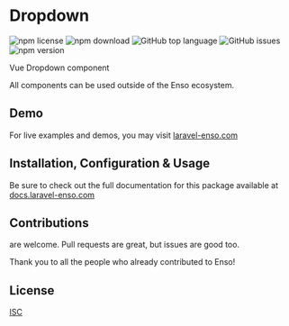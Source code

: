 # Dropdown

![npm license](https://img.shields.io/npm/l/@enso-ui/dropdown.svg) 
![npm download](https://img.shields.io/npm/dm/@enso-ui/dropdown.svg) 
![GitHub top language](https://img.shields.io/github/languages/top/enso-ui/dropdown.svg) 
![GitHub issues](https://img.shields.io/github/issues/enso-ui/dropdown.svg) 
![npm version](https://img.shields.io/npm/v/@enso-ui/dropdown.svg) 

Vue Dropdown component

All components can be used outside of the Enso ecosystem.

## Demo

For live examples and demos, you may visit [laravel-enso.com](https://www.laravel-enso.com)

## Installation, Configuration & Usage

Be sure to check out the full documentation for this package available at [docs.laravel-enso.com](https://docs.laravel-enso.com/frontend/dropdown.html)

## Contributions

are welcome. Pull requests are great, but issues are good too.

Thank you to all the people who already contributed to Enso!

## License

[ISC](https://opensource.org/licenses/ISC)
